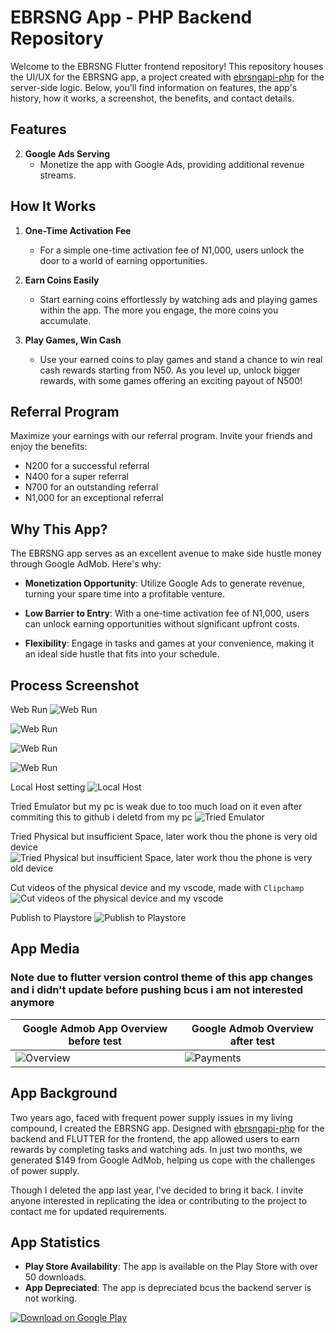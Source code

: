 
# EBRSNG App - PHP Backend Repository

Welcome to the EBRSNG Flutter frontend repository! This repository houses the UI/UX for the EBRSNG app, a project created with [ebrsngapi-php](https://github.com/devfemibadmus/ebrsngapi-php) for the server-side logic. Below, you'll find information on features, the app's history, how it works, a screenshot, the benefits, and contact details.

## Features

2. **Google Ads Serving**
   - Monetize the app with Google Ads, providing additional revenue streams.

## How It Works

1. **One-Time Activation Fee**
   - For a simple one-time activation fee of N1,000, users unlock the door to a world of earning opportunities.

2. **Earn Coins Easily**
   - Start earning coins effortlessly by watching ads and playing games within the app. The more you engage, the more coins you accumulate.

3. **Play Games, Win Cash**
   - Use your earned coins to play games and stand a chance to win real cash rewards starting from N50. As you level up, unlock bigger rewards, with some games offering an exciting payout of N500!

## Referral Program

Maximize your earnings with our referral program. Invite your friends and enjoy the benefits:

- N200 for a successful referral
- N400 for a super referral
- N700 for an outstanding referral
- N1,000 for an exceptional referral

## Why This App?

The EBRSNG app serves as an excellent avenue to make side hustle money through Google AdMob. Here's why:

- **Monetization Opportunity**: Utilize Google Ads to generate revenue, turning your spare time into a profitable venture.

- **Low Barrier to Entry**: With a one-time activation fee of N1,000, users can unlock earning opportunities without significant upfront costs.

- **Flexibility**: Engage in tasks and games at your convenience, making it an ideal side hustle that fits into your schedule.

## Process Screenshot

Web Run
![Web Run](readme/Screenshot%20(986).png?raw=true)

![Web Run](readme/Screenshot%20(987).png?raw=true)

![Web Run](readme/Screenshot%20(988).png?raw=true)

![Web Run](readme/Screenshot%20(989).png?raw=true)

Local Host setting
![Local Host](readme/Screenshot%20(1014).png?raw=true)

Tried Emulator but my pc is weak due to too much load on it even after commiting this to github i deletd from my pc
![Tried Emulator](readme/Screenshot%20(1017).png?raw=true)

Tried Physical but insufficient Space, later work thou the phone is very old device
![Tried Physical but insufficient Space, later work thou the phone is very old device](readme/Screenshot%20(1018).png?raw=true)

Cut videos of the physical device and my vscode, made with `Clipchamp`
![Cut videos of the physical device and my vscode](readme/ebrsng-flutter%20-%20Made%20with%20Clipchamp.gif?raw=true)

Publish to Playstore
![Publish to Playstore](readme/Screenshot%20(996).png?raw=true)

## App Media

### Note due to flutter version control theme of this app changes and i didn't update before pushing bcus i am not interested anymore

| Google Admob App Overview before test  | Google Admob Overview after test|
| ------------------------------------------- | -------------------------------- |
| ![Overview](readme/Screenshot%20(1002).png?raw=true) | ![Payments](readme/Screenshot%20(1019).png?raw=true) |

## App Background

Two years ago, faced with frequent power supply issues in my living compound, I created the EBRSNG app. Designed with [ebrsngapi-php](https://github.com/devfemibadmus/ebrsngapi-php) for the backend and FLUTTER for the frontend, the app allowed users to earn rewards by completing tasks and watching ads. In just two months, we generated $149 from Google AdMob, helping us cope with the challenges of power supply.

Though I deleted the app last year, I've decided to bring it back. I invite anyone interested in replicating the idea or contributing to the project to contact me for updated requirements.

## App Statistics

- **Play Store Availability**: The app is available on the Play Store with over 50 downloads.
- **App Depreciated**: The app is depreciated bcus the backend server is not working.

[![Download on Google Play](https://cloud.githubusercontent.com/assets/5692567/10923351/6b688a92-8278-11e5-9973-8ffbf3c5cc52.png)](https://play.google.com/store/apps/details?id=com.blackstackhub.ebrsng&hl=en-US&ah=WNIlRmUKRT1YYCEwY8gCKLCtK-k)
